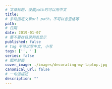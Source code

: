 ```yaml
---
# 文章标题，设置path时可以用中文
title:
# 手动指定文章url path，不可以含空格等
path:
# 日期
date: 2019-01-07
# 要不要在目录列表显示
published: false
# tag 不可以写中文, 小写
tags: ['', '']
series: false
# 图片封面
cover_image: ./images/decorating-my-laptop.jpg
canonical_url: false
# 一句话描述
description: ""
---
```

